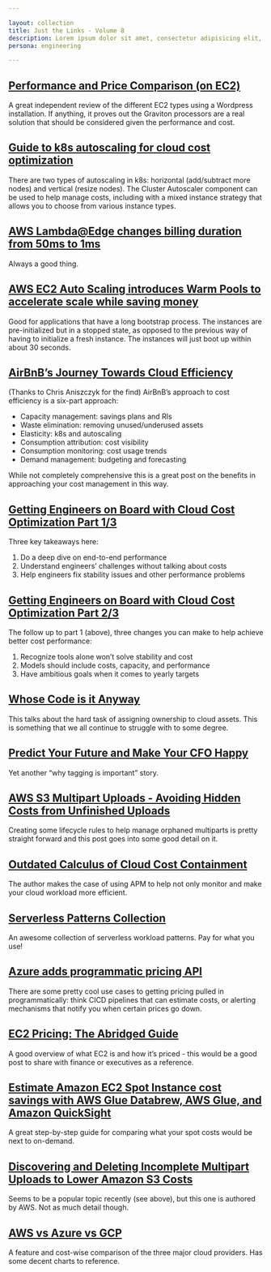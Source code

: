 ```yaml
---

layout: collection
title: Just the Links - Volume 8
description: Lorem ipsum dolor sit amet, consectetur adipisicing elit, sed do eiusmod tempor incididunt ut labore et dolore magna aliqua. Ut enim ad minim veniam.
persona: engineering

---
```


## [Performance and Price Comparison (on EC2)](https://www.performancemagic.com/2021/02/27/performance-price-comparison/)
A great independent review of the different EC2 types using a Wordpress installation. If anything, it proves out the Graviton processors are a real solution that should be considered given the performance and cost.

## [Guide to k8s autoscaling for cloud cost optimization](https://cast.ai/blog/guide-to-kubernetes-autoscaling-for-cloud-cost-optimization/)
There are two types of autoscaling in k8s: horizontal (add/subtract more nodes) and vertical (resize nodes). The Cluster Autoscaler component can be used to help manage costs, including with a mixed instance strategy that allows you to choose from various instance types.

## [AWS Lambda@Edge changes billing duration from 50ms to 1ms](https://aws.amazon.com/about-aws/whats-new/2021/03/cloudfront-lambda-at-edge-billing-granularity/)
Always a good thing.

## [AWS EC2 Auto Scaling introduces Warm Pools to accelerate scale while saving money](https://aws.amazon.com/about-aws/whats-new/2021/04/amazon-ec2-auto-scaling-introduces-warm-pools-accelerate-scale-out-while-saving-money/)
Good for applications that have a long bootstrap process. The instances are pre-initialized but in a stopped state, as opposed to the previous way of having to initialize a fresh instance. The instances will just boot up within about 30 seconds.

## [AirBnB’s Journey Towards Cloud Efficiency](https://medium.com/airbnb-engineering/our-journey-towards-cloud-efficiency-9c02ba04ade8)
(Thanks to Chris Aniszczyk for the find) AirBnB’s approach to cost efficiency is a six-part approach: 

* Capacity management: savings plans and RIs
* Waste elimination: removing unused/underused assets
* Elasticity: k8s and autoscaling
* Consumption attribution: cost visibility
* Consumption monitoring: cost usage trends
* Demand management: budgeting and forecasting

While not completely comprehensive this is a great post on the benefits in approaching your cost management in this way.

## [Getting Engineers on Board with Cloud Cost Optimization Part 1/3](https://www.capacitas.co.uk/insights/getting-engineers-on-board-cloud-cost-optimisation-part-1/3)
Three key takeaways here:

1. Do a deep dive on end-to-end performance
2. Understand engineers’ challenges without talking about costs
3. Help engineers fix stability issues and other performance problems

## [Getting Engineers on Board with Cloud Cost Optimization Part 2/3](https://www.capacitas.co.uk/insights/getting-engineers-on-board-with-cloud-cost-optimisation-part-2/3)
The follow up to part 1 (above), three changes you can make to help achieve better cost performance:

1. Recognize tools alone won’t solve stability and cost
2. Models should include costs, capacity, and performance
3. Have ambitious goals when it comes to yearly targets

## [Whose Code is it Anyway](https://engineeringblog.yelp.com/2021/01/whose-code-is-it-anyway.html)
This talks about the hard task of assigning ownership to cloud assets. This is something that we all continue to struggle with to some degree.

## [Predict Your Future and Make Your CFO Happy](https://www.lastweekinaws.com/podcast/aws-morning-brief/predict-your-future-and-make-your-cfo-happy/)
Yet another “why tagging is important” story.

## [AWS S3 Multipart Uploads - Avoiding Hidden Costs from Unfinished Uploads](https://blog.doit-intl.com/aws-s3-multipart-uploads-avoiding-hidden-costs-from-unfinished-uploads-c9f3e0c798aa)
Creating some lifecycle rules to help manage orphaned multiparts is pretty straight forward and this post goes into some good detail on it.

## [Outdated Calculus of Cloud Cost Containment](https://orangematter.solarwinds.com/2021/04/20/outdated-calculus-cloud-cost-containment/)
The author makes the case of using APM to help not only monitor and make your  cloud workload more efficient.

## [Serverless Patterns Collection](https://serverlessland.com/patterns)
An awesome collection of serverless workload patterns. Pay for what you use!

## [Azure adds programmatic pricing API](https://www.theregister.com/2021/04/15/azure_retail_rates_api_adds_16_currencies/)
There are some pretty cool use cases to getting pricing pulled in programmatically: think CICD pipelines that can estimate costs, or alerting mechanisms that notify you when certain prices go down.

## [EC2 Pricing: The Abridged Guide](https://notesfrommwhite.net/2021/04/08/ec2-pricing-the-abridged-guide/)
A good overview of what EC2 is and how it’s priced - this would be a good post to share with finance or executives as a reference.

## [Estimate Amazon EC2 Spot Instance cost savings with AWS Glue Databrew, AWS Glue, and Amazon QuickSight](https://analyticsweek.com/content/estimate-amazon-ec2-spot-instance-cost-savings-with-aws-glue-databrew-aws-glue-and-amazon-quicksight/?utm_source=rss&amp;utm_medium=rss&amp;utm_campaign=estimate-amazon-ec2-spot-instance-cost-savings-with-aws-glue-databrew-aws-glue-and-amazon-quicksight)
A great step-by-step guide for comparing what your spot costs would be next to on-demand.

## [Discovering and Deleting Incomplete Multipart Uploads to Lower Amazon S3 Costs](https://aws.amazon.com/blogs/aws-cost-management/discovering-and-deleting-incomplete-multipart-uploads-to-lower-amazon-s3-costs/)
Seems to be a popular topic recently (see above), but this one is authored by AWS. Not as much detail though.

## [AWS vs Azure vs GCP](https://www.veritis.com/blog/aws-vs-azure-vs-gcp-the-cloud-platform-of-your-choice/)
A feature and cost-wise comparison of the three major cloud providers. Has some decent charts to reference.

